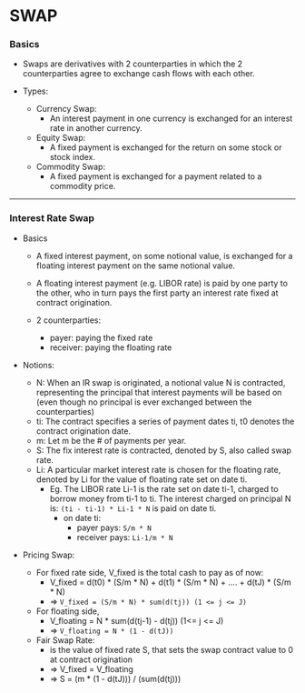 # SWAP

### Basics
* Swaps are derivatives with 2 counterparties in which the 2 counterparties agree to exchange cash flows with each other.


* Types:
    * Currency Swap:
        * An interest payment in one currency is exchanged for an interest rate in another currency.
    * Equity Swap:
        * A fixed payment is exchanged for the return on some stock or stock index.
    * Commodity Swap:
        * A fixed payment is exchanged for a payment related to a commodity price. 


---


### Interest Rate Swap
* Basics
  * A fixed interest payment, on some notional value, is exchanged for a floating interest payment on the same notional value.
  * A floating interest payment (e.g. LIBOR rate) is paid by one party to the other, who in turn pays the first party an interest rate fixed at contract origination.


  * 2 counterparties:
    * payer: paying the fixed rate
    * receiver: paying the floating rate
    

* Notions:
  * N: When an IR swap is originated, a notional value N is contracted, representing the principal that interest payments will be based on (even though no principal is ever exchanged between the counterparties)
  * ti: The contract specifies a series of payment dates ti, t0 denotes the contract origination date.
  * m: Let m be the # of payments per year.
  * S: The fix interest rate is contracted, denoted by S, also called swap rate.
  * Li: A particular market interest rate is chosen for the floating rate, denoted by Li for the value of floating rate set on date ti.
    * Eg. The LIBOR rate Li-1 is the rate set on date ti-1, charged to borrow money from ti-1 to ti. The interest charged on principal N is: `(ti - ti-1) * Li-1 * N` is paid on date ti.
      * on date ti:
        * payer pays: `S/m * N`
        * receiver pays: `Li-1/m * N`
       
   
* Pricing Swap:
  * For fixed rate side, V_fixed is the total cash to pay as of now:
    * V_fixed = d(t0) * (S/m * N) + d(t1) * (S/m * N) + .... + d(tJ) * (S/m * N)
    * => `V_fixed = (S/m * N) * sum(d(tj)) (1 <= j <= J)`
  * For floating side,
    * V_floating = N * sum(d(tj-1) - d(tj)) (1<= j <= J)
    * => `V_floating = N * (1 - d(tJ))`
  * Fair Swap Rate:
    * is the value of fixed rate S, that sets the swap contract value to 0 at contract origination
    * => V_fixed = V_floating
    * => S = (m * (1 - d(tJ))) / (sum(d(tj)))